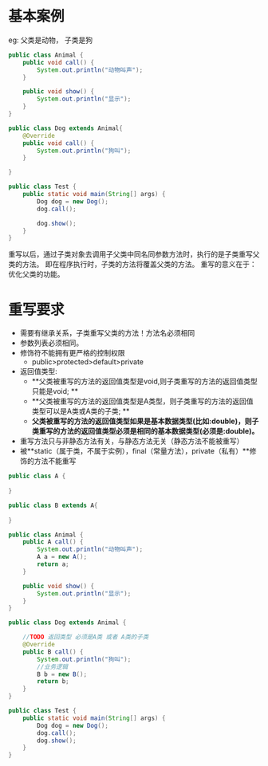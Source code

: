 # 基本案例
eg: 父类是动物， 子类是狗
```java
public class Animal {
    public void call() {
        System.out.println("动物叫声");
    }

    public void show() {
        System.out.println("显示");
    }
}
```
```java
public class Dog extends Animal{
    @Override
    public void call() {
        System.out.println("狗叫");
    }

}

```
```java
public class Test {
    public static void main(String[] args) {
        Dog dog = new Dog();
        dog.call();

        dog.show();
    }
}
```
重写以后，通过子类对象去调用子父类中同名同参数方法时，执行的是子类重写父类的方法。 即在程序执行时，子类的方法将覆盖父类的方法。
重写的意义在于：优化父类的功能。
# 重写要求

- 需要有继承关系，子类重写父类的方法！方法名必须相同
- 参数列表必须相同。
- 修饰符不能拥有更严格的控制权限
   - public>protected>default>private
- 返回值类型: 
   - **父类被重写的方法的返回值类型是void,则子类重写的方法的返回值类型只能是void; **
   - **父类被重写的方法的返回值类型是A类型，则子类重写的方法的返回值类型可以是A类或A类的子类; **
   - **父类被重写的方法的返回值类型如果是基本数据类型(比如:double)，则子类重写的方法的返回值类型必须是相同的基本数据类型(必须是:double)。**
- 重写方法只与非静态方法有关，与静态方法无关（静态方法不能被重写）
- 被**static（属于类，不属于实例），final（常量方法），private（私有）**修饰的方法不能重写
```java
public class A {
    
}
```
```java
public class B extends A{
    
}
```
```java
public class Animal {
    public A call() {
        System.out.println("动物叫声");
        A a = new A();
        return a;
    }

    public void show() {
        System.out.println("显示");
    }
}
```
```java
public class Dog extends Animal {

    //TODO 返回类型 必须是A类 或者 A类的子类
    @Override
    public B call() {
        System.out.println("狗叫");
        //业务逻辑
        B b = new B();
        return b;
    }
}
```
```java
public class Test {
    public static void main(String[] args) {
        Dog dog = new Dog();
        dog.call();
        dog.show();
    }
}

```
